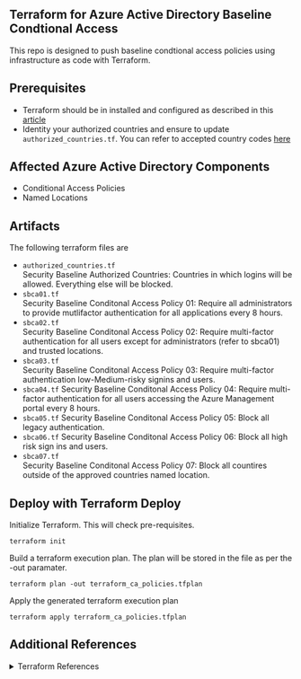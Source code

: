 ## Terraform for Azure Active Directory Baseline Condtional Access

This repo is designed to push baseline condtional access policies using infrastructure as code with Terraform. 

## Prerequisites

* Terraform should be in installed and configured as described in this [article](https://docs.microsoft.com/en-us/azure/developer/terraform/get-started-cloud-shell)
* Identity your authorized countries and ensure to update `authorized_countries.tf`. You can refer to accepted country codes [here](https://github.com/dfend-cloud/Infrastructure_as_Code/blob/main/terraform/azuread/security_baseline_ca_policies/reference/ISO-3166-2_country_codes.csv)

## Affected Azure Active Directory Components

* Conditional Access Policies 
* Named Locations

## Artifacts

The following terraform files are 

* `authorized_countries.tf`  
Security Baseline Authorized Countries: Countries in which logins will be allowed. Everything else will be blocked. 
* `sbca01.tf`  
Security Baseline Conditonal Access Policy 01: Require all administrators to provide mutlifactor authentication for all applications every 8 hours.
* `sbca02.tf`  
Security Baseline Conditonal Access Policy 02: Require multi-factor authentication for all users except for administrators (refer to sbca01) and trusted locations.
* `sbca03.tf`  
Security Baseline Conditonal Access Policy 03: Require multi-factor authentication low-Medium-risky signins and users. 
* `sbca04.tf`
Security Baseline Conditonal Access Policy 04: Require multi-factor authentication for all users accessing the Azure Management portal every 8 hours. 
* `sbca05.tf`
Security Baseline Conditonal Access Policy 05: Block all legacy authentication. 
* `sbca06.tf`
Security Baseline Conditonal Access Policy 06: Block all high risk sign ins and users. 
* `sbca07.tf`  
Security Baseline Conditonal Access Policy 07: Block all countires outside of the approved countries named location. 

## Deploy with Terraform Deploy
Initialize Terraform. This will check pre-requisites. 

```
terraform init
```

Build a terraform execution plan. The plan will be stored in the file as per the -out paramater. 

```
terraform plan -out terraform_ca_policies.tfplan
```

Apply the generated terraform execution plan 

```
terraform apply terraform_ca_policies.tfplan
```
 
## Additional References

<details>
<summary>Terraform References</summary>

* [Download Terraform](https://www.terraform.io/downloads.html)
* [Download VS Code](https://code.visualstudio.com/Download)
* [Azure AD Terraform Provider](https://registry.terraform.io/providers/hashicorp/azuread/latest/docs)

</details>
